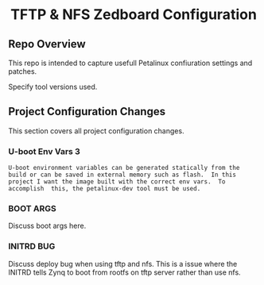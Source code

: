 <h1 align="center">TFTP & NFS Zedboard Configuration</h1>


<h2 align="left">Repo Overview</h2>

This repo is intended to capture usefull Petalinux confiuration settings and patches.

Specify tool versions used.

<h2 align="left">Project Configuration Changes</h2>

This section covers all project configuration changes.


<h3 align="left"> U-boot Env Vars 3</h3>

    U-boot environment variables can be generated statically from the build or can be saved in external memory such as flash.  In this project I want the image built with the correct env vars.  To accomplish  this, the petalinux-dev tool must be used.





<h3 align="left">BOOT ARGS</h3>

Discuss boot args here.




<h3 align="left">INITRD BUG</h3>

Discuss deploy bug when using tftp and nfs.  This is a issue where the INITRD tells Zynq to boot from rootfs on tftp server rather than use nfs.


